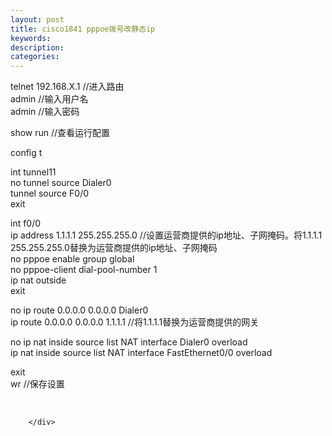 ```yaml
---
layout: post
title: cisco1841 pppoe拨号改静态ip
keywords:
description:
categories:
---
```

<div>
<div>
<div id="sina_keyword_ad_area2" class="articalContent   ">
<p>telnet 192.168.X.1 //进入路由<br />
admin //输入用户名<br />
admin //输入密码</p>
<p>show run //查看运行配置</p>
<p>config t</p>
<p>int tunnel11<br />
no tunnel source Dialer0<br />
tunnel source F0/0<br />
exit</p>
<p>int f0/0<br />
ip address 1.1.1.1 255.255.255.0 //设置运营商提供的ip地址、子网掩码。将1.1.1.1
255.255.255.0替换为运营商提供的ip地址、子网掩码<br />
no pppoe enable group global<br />
no pppoe-client dial-pool-number 1<br />
ip nat outside<br />
exit</p>
<p>no ip route 0.0.0.0 0.0.0.0 Dialer0<br />
ip route 0.0.0.0 0.0.0.0 1.1.1.1 //将1.1.1.1替换为运营商提供的网关</p>
<p>no ip nat inside source list NAT interface Dialer0
overload<br />
ip nat inside source list NAT interface FastEthernet0/0
overload</p>
<p>exit<br />
wr //保存设置</p>
<p>&nbsp;</p>
							
		</div>
</div>
</div>
    
